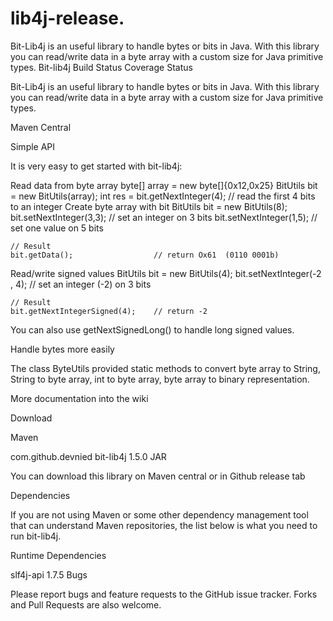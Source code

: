 # lib4j-release.
Bit-Lib4j is an useful library to handle bytes or bits in Java. With this library you can read/write data in a byte array with a custom size for Java primitive types.
Bit-lib4j Build Status Coverage Status

Bit-Lib4j is an useful library to handle bytes or bits in Java.
With this library you can read/write data in a byte array with a custom size for Java primitive types.

Maven Central

Simple API

It is very easy to get started with bit-lib4j:

Read data from byte array
	byte[] array = new byte[]{0x12,0x25}
	BitUtils bit = new BitUtils(array);
	int res = bit.getNextInteger(4);        // read the first 4 bits to an integer
Create byte array with bit
	BitUtils bit = new BitUtils(8);
	bit.setNextInteger(3,3);        // set an integer on 3 bits
	bit.setNextInteger(1,5);        // set one value on 5 bits

	// Result
	bit.getData();                  // return Ox61  (0110 0001b)
Read/write signed values
	BitUtils bit = new BitUtils(4);
	bit.setNextInteger(-2 , 4);	    // set an integer (-2) on 3 bits

	// Result
	bit.getNextIntegerSigned(4);    // return -2
You can also use getNextSignedLong() to handle long signed values.

Handle bytes more easily

The class ByteUtils provided static methods to convert byte array to String, String to byte array, int to byte array, byte array to binary representation.

More documentation into the wiki

Download

Maven

<dependency>
  <groupId>com.github.devnied</groupId>
  <artifactId>bit-lib4j</artifactId>
  <version>1.5.0</version>
</dependency>
JAR

You can download this library on Maven central or in Github release tab

Dependencies

If you are not using Maven or some other dependency management tool that can understand Maven repositories, the list below is what you need to run bit-lib4j.

Runtime Dependencies

slf4j-api 1.7.5
Bugs

Please report bugs and feature requests to the GitHub issue tracker.
Forks and Pull Requests are also welcome.
